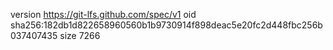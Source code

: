 version https://git-lfs.github.com/spec/v1
oid sha256:182db1d822658960560b1b9730914f898deac5e20fc2d448fbc256b037407435
size 7266
